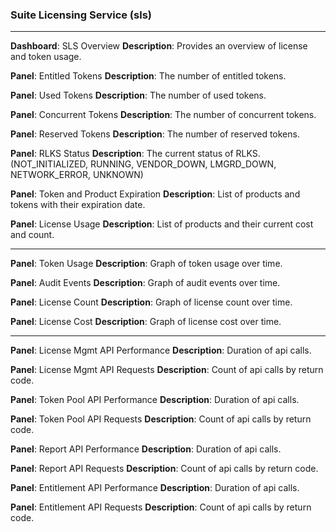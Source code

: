 ### Suite Licensing Service (sls)

---

**Dashboard**: SLS Overview
**Description**: Provides an overview of license and token usage. 

**Panel**: Entitled Tokens
**Description**: The number of entitled tokens. 

**Panel**: Used Tokens
**Description**: The number of used tokens.

**Panel**: Concurrent Tokens
**Description**: The number of concurrent tokens.

**Panel**: Reserved Tokens
**Description**: The number of reserved tokens.

**Panel**: RLKS Status
**Description**: The current status of RLKS. (NOT_INITIALIZED, RUNNING, VENDOR_DOWN, LMGRD_DOWN, NETWORK_ERROR, UNKNOWN)

**Panel**: Token and Product Expiration
**Description**: List of products and tokens with their expiration date. 

**Panel**: License Usage
**Description**: List of products and their current cost and count.

---

**Panel**: Token Usage
**Description**: Graph of token usage over time. 

**Panel**: Audit Events
**Description**: Graph of audit events over time. 

**Panel**: License Count
**Description**: Graph of license count over time. 

**Panel**: License Cost
**Description**: Graph of license cost over time. 

---

**Panel**: License Mgmt API Performance
**Description**: Duration of api calls.

**Panel**: License Mgmt API Requests
**Description**: Count of api calls by return code. 

**Panel**: Token Pool API Performance
**Description**: Duration of api calls.

**Panel**: Token Pool API Requests
**Description**: Count of api calls by return code.

**Panel**: Report API Performance
**Description**: Duration of api calls.

**Panel**: Report API Requests
**Description**: Count of api calls by return code.  

**Panel**: Entitlement API Performance
**Description**: Duration of api calls.

**Panel**: Entitlement API Requests
**Description**: Count of api calls by return code. 
